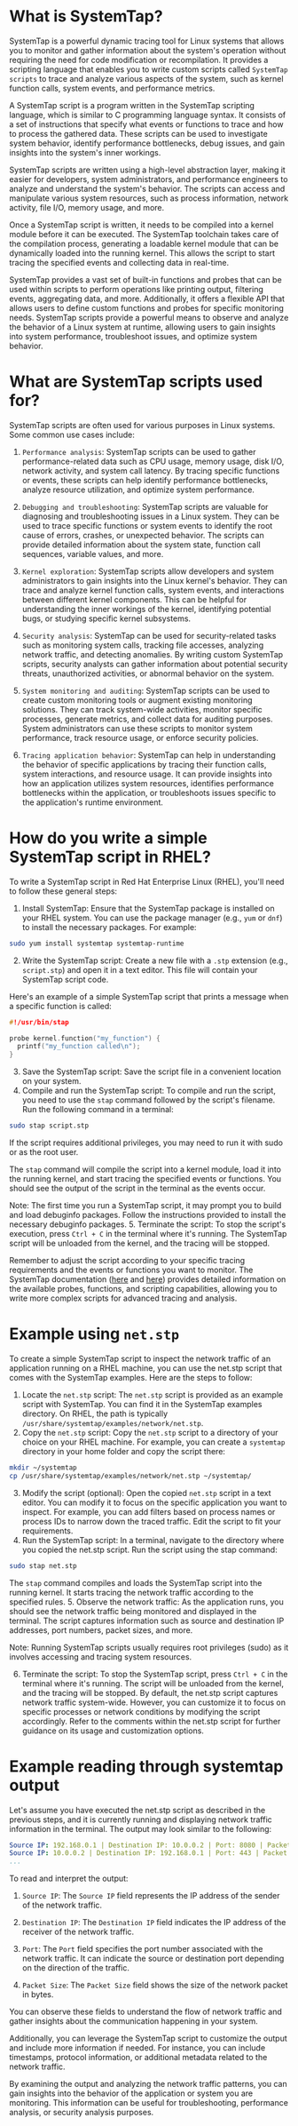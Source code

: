 # What is SystemTap?
SystemTap is a powerful dynamic tracing tool for Linux systems that allows you to monitor and gather information about the system's operation without requiring the need for code modification or recompilation. It provides a scripting language that enables you to write custom scripts called `SystemTap scripts` to trace and analyze various aspects of the system, such as kernel function calls, system events, and performance metrics.

A SystemTap script is a program written in the SystemTap scripting language, which is similar to C programming language syntax. It consists of a set of instructions that specify what events or functions to trace and how to process the gathered data. These scripts can be used to investigate system behavior, identify performance bottlenecks, debug issues, and gain insights into the system's inner workings.

SystemTap scripts are written using a high-level abstraction layer, making it easier for developers, system administrators, and performance engineers to analyze and understand the system's behavior. The scripts can access and manipulate various system resources, such as process information, network activity, file I/O, memory usage, and more.

Once a SystemTap script is written, it needs to be compiled into a kernel module before it can be executed. The SystemTap toolchain takes care of the compilation process, generating a loadable kernel module that can be dynamically loaded into the running kernel. This allows the script to start tracing the specified events and collecting data in real-time.

SystemTap provides a vast set of built-in functions and probes that can be used within scripts to perform operations like printing output, filtering events, aggregating data, and more. Additionally, it offers a flexible API that allows users to define custom functions and probes for specific monitoring needs. SystemTap scripts provide a powerful means to observe and analyze the behavior of a Linux system at runtime, allowing users to gain insights into system performance, troubleshoot issues, and optimize system behavior.

# What are SystemTap scripts used for?
SystemTap scripts are often used for various purposes in Linux systems. Some common use cases include:

1. `Performance analysis`: SystemTap scripts can be used to gather performance-related data such as CPU usage, memory usage, disk I/O, network activity, and system call latency. By tracing specific functions or events, these scripts can help identify performance bottlenecks, analyze resource utilization, and optimize system performance.

2. `Debugging and troubleshooting`: SystemTap scripts are valuable for diagnosing and troubleshooting issues in a Linux system. They can be used to trace specific functions or system events to identify the root cause of errors, crashes, or unexpected behavior. The scripts can provide detailed information about the system state, function call sequences, variable values, and more.

3. `Kernel exploration`: SystemTap scripts allow developers and system administrators to gain insights into the Linux kernel's behavior. They can trace and analyze kernel function calls, system events, and interactions between different kernel components. This can be helpful for understanding the inner workings of the kernel, identifying potential bugs, or studying specific kernel subsystems.

4. `Security analysis`: SystemTap can be used for security-related tasks such as monitoring system calls, tracking file accesses, analyzing network traffic, and detecting anomalies. By writing custom SystemTap scripts, security analysts can gather information about potential security threats, unauthorized activities, or abnormal behavior on the system.

5. `System monitoring and auditing`: SystemTap scripts can be used to create custom monitoring tools or augment existing monitoring solutions. They can track system-wide activities, monitor specific processes, generate metrics, and collect data for auditing purposes. System administrators can use these scripts to monitor system performance, track resource usage, or enforce security policies.

6. `Tracing application behavior`: SystemTap can help in understanding the behavior of specific applications by tracing their function calls, system interactions, and resource usage. It can provide insights into how an application utilizes system resources, identifies performance bottlenecks within the application, or troubleshoots issues specific to the application's runtime environment.

# How do you write a simple SystemTap script in RHEL?
To write a SystemTap script in Red Hat Enterprise Linux (RHEL), you'll need to follow these general steps:

1. Install SystemTap: Ensure that the SystemTap package is installed on your RHEL system. You can use the package manager (e.g., `yum` or `dnf`) to install the necessary packages. For example:
```bash
sudo yum install systemtap systemtap-runtime
```
2. Write the SystemTap script: Create a new file with a `.stp` extension (e.g., `script.stp`) and open it in a text editor. This file will contain your SystemTap script code.

Here's an example of a simple SystemTap script that prints a message when a specific function is called:
```c
#!/usr/bin/stap

probe kernel.function("my_function") {
  printf("my_function called\n");
}
```

3. Save the SystemTap script: Save the script file in a convenient location on your system.
4. Compile and run the SystemTap script: To compile and run the script, you need to use the `stap` command followed by the script's filename. Run the following command in a terminal:
```bash
sudo stap script.stp
```
If the script requires additional privileges, you may need to run it with sudo or as the root user.

The `stap` command will compile the script into a kernel module, load it into the running kernel, and start tracing the specified events or functions. You should see the output of the script in the terminal as the events occur.

Note: The first time you run a SystemTap script, it may prompt you to build and load debuginfo packages. Follow the instructions provided to install the necessary debuginfo packages.
5. Terminate the script: To stop the script's execution, press `Ctrl + C` in the terminal where it's running. The SystemTap script will be unloaded from the kernel, and the tracing will be stopped.

Remember to adjust the script according to your specific tracing requirements and the events or functions you want to monitor. The SystemTap documentation ([here](https://sourceware.org/systemtap/documentation.html) and [here](https://access.redhat.com/documentation/en-us/red_hat_enterprise_linux/7/html-single/systemtap_beginners_guide/index)) provides detailed information on the available probes, functions, and scripting capabilities, allowing you to write more complex scripts for advanced tracing and analysis.

# Example using `net.stp`
To create a simple SystemTap script to inspect the network traffic of an application running on a RHEL machine, you can use the net.stp script that comes with the SystemTap examples. Here are the steps to follow:
1. Locate the `net.stp` script: The `net.stp` script is provided as an example script with SystemTap. You can find it in the SystemTap examples directory. On RHEL, the path is typically `/usr/share/systemtap/examples/network/net.stp`.
2. Copy the `net.stp` script: Copy the `net.stp` script to a directory of your choice on your RHEL machine. For example, you can create a `systemtap` directory in your home folder and copy the script there:
```bash
mkdir ~/systemtap
cp /usr/share/systemtap/examples/network/net.stp ~/systemtap/
```
3. Modify the script (optional): Open the copied `net.stp` script in a text editor. You can modify it to focus on the specific application you want to inspect. For example, you can add filters based on process names or process IDs to narrow down the traced traffic. Edit the script to fit your requirements.
4. Run the SystemTap script: In a terminal, navigate to the directory where you copied the net.stp script. Run the script using the stap command:
```bash
sudo stap net.stp
```
The `stap` command compiles and loads the SystemTap script into the running kernel. It starts tracing the network traffic according to the specified rules.
5. Observe the network traffic: As the application runs, you should see the network traffic being monitored and displayed in the terminal. The script captures information such as source and destination IP addresses, port numbers, packet sizes, and more.

Note: Running SystemTap scripts usually requires root privileges (sudo) as it involves accessing and tracing system resources.

6. Terminate the script: To stop the SystemTap script, press `Ctrl + C` in the terminal where it's running. The script will be unloaded from the kernel, and the tracing will be stopped.
By default, the net.stp script captures network traffic system-wide. However, you can customize it to focus on specific processes or network conditions by modifying the script accordingly. Refer to the comments within the net.stp script for further guidance on its usage and customization options.

# Example reading through systemtap output
Let's assume you have executed the net.stp script as described in the previous steps, and it is currently running and displaying network traffic information in the terminal. The output may look similar to the following:
```yaml
Source IP: 192.168.0.1 | Destination IP: 10.0.0.2 | Port: 8080 | Packet Size: 1024 bytes
Source IP: 10.0.0.2 | Destination IP: 192.168.0.1 | Port: 443 | Packet Size: 512 bytes
...
```
To read and interpret the output:

1. `Source IP`: The `Source IP` field represents the IP address of the sender of the network traffic.

2. `Destination IP`: The `Destination IP` field indicates the IP address of the receiver of the network traffic.

3. `Port`: The `Port` field specifies the port number associated with the network traffic. It can indicate the source or destination port depending on the direction of the traffic.

4. `Packet Size`: The `Packet Size` field shows the size of the network packet in bytes.

You can observe these fields to understand the flow of network traffic and gather insights about the communication happening in your system.

Additionally, you can leverage the SystemTap script to customize the output and include more information if needed. For instance, you can include timestamps, protocol information, or additional metadata related to the network traffic.

By examining the output and analyzing the network traffic patterns, you can gain insights into the behavior of the application or system you are monitoring. This information can be useful for troubleshooting, performance analysis, or security analysis purposes.
